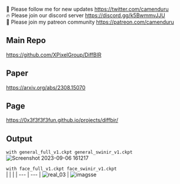 🐣 Please follow me for new updates https://twitter.com/camenduru <br />
🔥 Please join our discord server https://discord.gg/k5BwmmvJJU <br />
🥳 Please join my patreon community https://patreon.com/camenduru <br />

## Main Repo
https://github.com/XPixelGroup/DiffBIR

## Paper
https://arxiv.org/abs/2308.15070

## Page
https://0x3f3f3f3fun.github.io/projects/diffbir/

## Output

`with general_full_v1.ckpt general_swinir_v1.ckpt` <br />
![Screenshot 2023-09-06 161217](https://github.com/camenduru/DiffBIR-colab/assets/54370274/5291b63a-5511-4d1b-b369-265c94534eee) <br />

`with face_full_v1.ckpt face_swinir_v1.ckpt` <br />
|  |  |
| --- | --- |
![real_03](https://github.com/camenduru/DiffBIR-colab/assets/54370274/f9b3bf3d-28fe-4837-be5c-f5e44cad87ea) | ![imagsse](https://github.com/camenduru/DiffBIR-colab/assets/54370274/5fba8b39-51a0-47af-94d3-5a10ef1b0a9a) 
